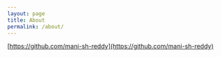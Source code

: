 ```yaml
---
layout: page
title: About
permalink: /about/
---
```


[https://github.com/mani-sh-reddy](https://github.com/mani-sh-reddy)
